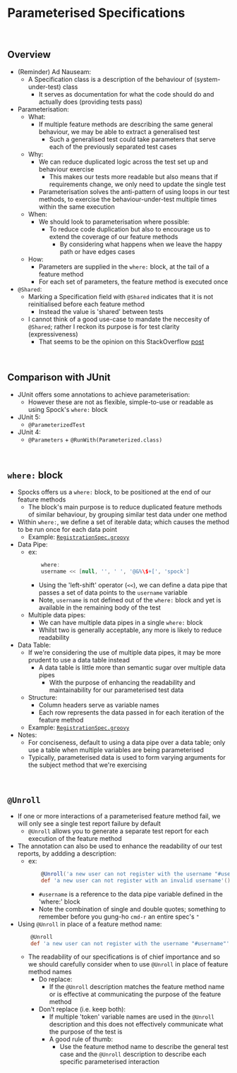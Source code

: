 # Parameterised Specifications

<br>

## Overview
* (Reminder) Ad Nauseam:
    * A Specification class is a description of the behaviour of (system-under-test) class
        * It serves as documentation for what the code should do and actually does (providing tests pass)
* Parameterisation:
    * What:
        * If multiple feature methods are describing the same general behaviour, we may be able to extract a generalised test
            * Such a generalised test could take parameters that serve each of the previously separated test cases
    * Why:
        * We can reduce duplicated logic across the test set up and behaviour exercise
            * This makes our tests more readable but also means that if requirements change, we only need to update the single test
        * Parameterisation solves the anti-pattern of using loops in our test methods, to exercise the behaviour-under-test multiple times within the same execution
    * When:
        * We should look to parameterisation where possible:
            * To reduce code duplication but also to encourage us to extend the coverage of our feature methods
                * By considering what happens when we leave the happy path or have edges cases
    * How:
        * Parameters are supplied in the `where:` block, at the tail of a feature method
        * For each set of parameters, the feature method is executed once
* `@Shared`:
    * Marking a Specification field with `@Shared` indicates that it is not reinitialised before each feature method
        * Instead the value is 'shared' between tests
    * I cannot think of a good use-case to mandate the neccesity of `@Shared`; rather I reckon its purpose is for test clarity (expressiveness)
        * That seems to be the opinion on this StackOverflow [post](https://stackoverflow.com/questions/35923714/when-spocks-shared-annotation-should-be-preferred-over-a-static-field)

<br>

## Comparison with JUnit
* JUnit offers some annotations to achieve parameterisation:
    * However these are not as flexible, simple-to-use or readable as using Spock's `where:` block
* JUnit 5:
    * `@ParameterizedTest`
* JUnit 4:
    * `@Parameters` + `@RunWith(Parameterized.class)`

<br>

## `where:` block
* Spocks offers us a `where:` block, to be positioned at the end of our feature methods
    * The block's main purpose is to reduce duplicated feature methods of similar behaviour, by grouping similar test data under one method
* Within `where:`, we define a set of iterable data; which causes the method to be run once for each data point
    * Example: [`RegistrationSpec.groovy`](../../projects/squawker/src/test/groovy/com/jrsmiffy/spock/squawker/registration/RegistrationSpec.groovy)
* Data Pipe:
    * ex: 
        ```groovy
            where: 
            username << [null, '', ' ', '@&%\$+[', 'spock']
        ```
        * Using the 'left-shift' operator (`<<`), we can define a data pipe that passes a set of data points to the `username` variable
        * Note, `username` is not defined out of the `where:` block and yet is available in the remaining body of the test
    * Multiple data pipes:
        * We can have multiple data pipes in a single `where:` block
        * Whilst two is generally acceptable, any more is likely to reduce readability
* Data Table:
    * If we're considering the use of multiple data pipes, it may be more prudent to use a data table instead
        * A data table is little more than semantic sugar over multiple data pipes
            * With the purpose of enhancing the readability and maintainability for our parameterised test data
    * Structure:
        * Column headers serve as variable names
        * Each row represents the data passed in for each iteration of the feature method
    * Example: [`RegistrationSpec.groovy`](../../projects/squawker/src/test/groovy/com/jrsmiffy/spock/squawker/registration/RegistrationSpec.groovy)
* Notes:
    * For conciseness, default to using a data pipe over a data table; only use a table when multiple variables are being parameterised
    * Typically, parameterised data is used to form varying arguments for the subject method that we're exercising

<br>

## `@Unroll`
* If one or more interactions of a parameterised feature method fail, we will only see a single test report failure by default
    * `@Unroll` allows you to generate a separate test report for each execution of the feature method
* The annotation can also be used to enhance the readability of our test reports, by addding a description:
    * ex: 
        ```groovy
            @Unroll('a new user can not register with the username "#username"')
            def 'a new user can not register with an invalid username'() { }
        ```
        * `#username` is a reference to the data pipe variable defined in the 'where:' block
        * Note the combination of single and double quotes; something to remember before you gung-ho `cmd-r` an entire spec's `"`
* Using `@Unroll` in place of a feature method name:
    ```groovy
        @Unroll
        def 'a new user can not register with the username "#username"'() { }
    ```
    * The readability of our specifications is of chief importance and so we should carefully consider when to use `@Unroll` in place of feature method names
        * Do replace:
            * If the `@Unroll` description matches the feature method name or is effective at communicating the purpose of the feature method
        * Don't replace (i.e. keep both):
            * If multiple 'token' variable names are used in the `@Unroll` description and this does not effectively communicate what the purpose of the test is
            * A good rule of thumb:
                * Use the feature method name to describe the general test case and the `@Unroll` description to describe each specific parameterised interaction